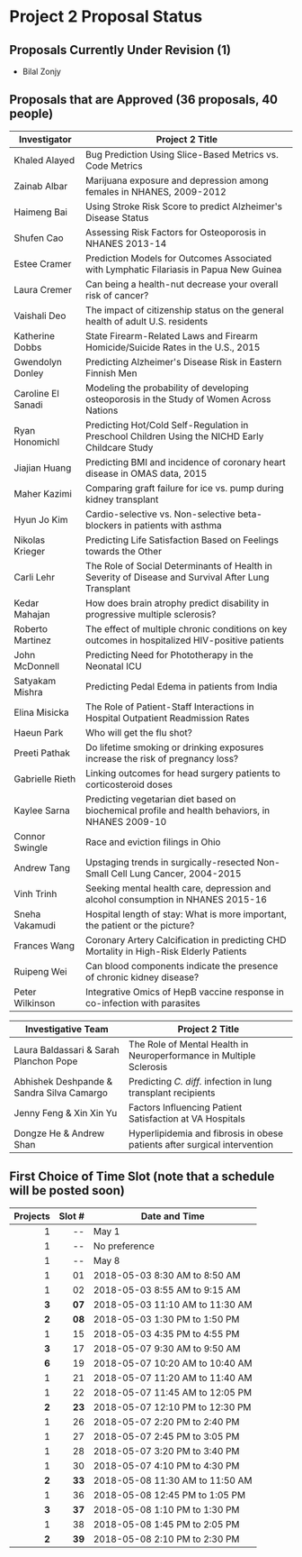 # Project 2 Proposal Status

## Proposals Currently Under Revision (1)

- Bilal Zonjy

## Proposals that are Approved (36 proposals, 40 people)

Investigator | Project 2 Title 
--------------- | ----------------------------------------------------------------------------------------------------
Khaled Alayed   | Bug Prediction Using Slice-Based Metrics vs. Code Metrics
Zainab Albar    | Marijuana exposure and depression among females in NHANES, 2009-2012
Haimeng Bai     | Using Stroke Risk Score to predict Alzheimer's Disease Status
Shufen Cao      | Assessing Risk Factors for Osteoporosis in NHANES 2013-14
Estee Cramer    | Prediction Models for Outcomes Associated with Lymphatic Filariasis in Papua New Guinea
Laura Cremer    | Can being a health-nut decrease your overall risk of cancer?
Vaishali Deo    | The impact of citizenship status on the general health of adult U.S. residents
Katherine Dobbs | State Firearm-Related Laws and Firearm Homicide/Suicide Rates in the U.S., 2015
Gwendolyn Donley | Predicting Alzheimer's Disease Risk in Eastern Finnish Men
Caroline El Sanadi | Modeling the probability of developing osteoporosis in the Study of Women Across Nations
Ryan Honomichl  | Predicting Hot/Cold Self-Regulation in Preschool Children Using the NICHD Early Childcare Study
Jiajian Huang   | Predicting BMI and incidence of coronary heart disease in OMAS data, 2015
Maher Kazimi    | Comparing graft failure for ice vs. pump during kidney transplant
Hyun Jo Kim     | Cardio-selective vs. Non-selective beta-blockers in patients with asthma
Nikolas Krieger | Predicting Life Satisfaction Based on Feelings towards the Other
Carli Lehr      | The Role of Social Determinants of Health in Severity of Disease and Survival After Lung Transplant
Kedar Mahajan   | How does brain atrophy predict disability in progressive multiple sclerosis?
Roberto Martinez | The effect of multiple chronic conditions on key outcomes in hospitalized HIV-positive patients
John McDonnell  | Predicting Need for Phototherapy in the Neonatal ICU
Satyakam Mishra | Predicting Pedal Edema in patients from India 
Elina Misicka   | The Role of Patient-Staff Interactions in Hospital Outpatient Readmission Rates
Haeun Park      | Who will get the flu shot?
Preeti Pathak   | Do lifetime smoking or drinking exposures increase the risk of pregnancy loss?
Gabrielle Rieth | Linking outcomes for head surgery patients to corticosteroid doses
Kaylee Sarna    | Predicting vegetarian diet based on biochemical profile and health behaviors, in NHANES 2009-10
Connor Swingle  | Race and eviction filings in Ohio
Andrew Tang     | Upstaging trends in surgically-resected Non-Small Cell Lung Cancer, 2004-2015
Vinh Trinh      | Seeking mental health care, depression and alcohol consumption in NHANES 2015-16
Sneha Vakamudi  | Hospital length of stay: What is more important, the patient or the picture? 
Frances Wang    | Coronary Artery Calcification in predicting CHD Mortality in High-Risk Elderly Patients
Ruipeng Wei     | Can blood components indicate the presence of chronic kidney disease?
Peter Wilkinson | Integrative Omics of HepB vaccine response in co-infection with parasites

Investigative Team | Project 2 Title 
-------------------------------------- | -----------------------------------------------------------------------------
Laura Baldassari & Sarah Planchon Pope | The Role of Mental Health in Neuroperformance in Multiple Sclerosis
Abhishek Deshpande & Sandra Silva Camargo | Predicting *C. diff.* infection in lung transplant recipients
Jenny Feng & Xin Xin Yu | Factors Influencing Patient Satisfaction at VA Hospitals
Dongze He & Andrew Shan | Hyperlipidemia and fibrosis in obese patients after surgical intervention

## First Choice of Time Slot (note that a schedule will be posted soon)

Projects | Slot # | Date and Time
-------: | -----: | ------------------------------------------------------------
1 | -- | May 1
1 | -- | No preference
1 | -- | May 8
1 | 01 | 2018-05-03 8:30 AM to 8:50 AM
1 | 02 | 2018-05-03 8:55 AM to 9:15 AM
**3** | **07** | 2018-05-03 11:10 AM to 11:30 AM
**2** | **08** | 2018-05-03 1:30 PM to 1:50 PM
1 | 15 | 2018-05-03 4:35 PM to 4:55 PM
**3** | 17 | 2018-05-07 9:30 AM to 9:50 AM
**6** | 19 | 2018-05-07 10:20 AM to 10:40 AM
1 | 21 | 2018-05-07 11:20 AM to 11:40 AM
1 | 22 | 2018-05-07 11:45 AM to 12:05 PM
**2** | **23** | 2018-05-07 12:10 PM to 12:30 PM
1 | 26 | 2018-05-07 2:20 PM to 2:40 PM
1 | 27 | 2018-05-07 2:45 PM to 3:05 PM
1 | 28 | 2018-05-07 3:20 PM to 3:40 PM
1 | 30 | 2018-05-07 4:10 PM to 4:30 PM
**2** | **33** | 2018-05-08 11:30 AM to 11:50 AM
1 | 36 | 2018-05-08 12:45 PM to 1:05 PM
**3** | **37** | 2018-05-08 1:10 PM to 1:30 PM
1 | 38 | 2018-05-08 1:45 PM to 2:05 PM
**2** | **39** | 2018-05-08 2:10 PM to 2:30 PM

